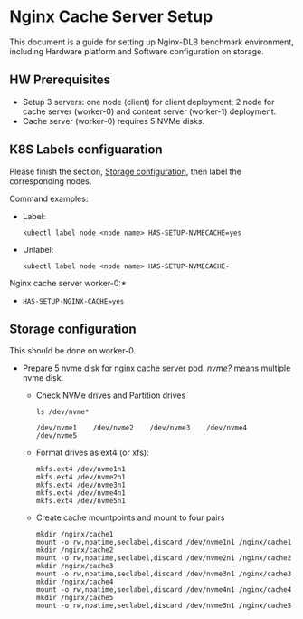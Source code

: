 # Nginx Cache Server Setup

This document is a guide for setting up Nginx-DLB benchmark environment, including Hardware platform and Software configuration on storage.

## HW Prerequisites

- Setup 3 servers: one node (client) for client deployment; 2 node for cache server (worker-0) and content server (worker-1) deployment.
- Cache server (worker-0) requires 5 NVMe disks.

## K8S Labels configuaration

Please finish the section, [Storage configuration](setup-nginx-cache.md#storage-configuration), then label the corresponding nodes.

Command examples:

- Label:
  ```shell
  kubectl label node <node name> HAS-SETUP-NVMECACHE=yes
  ```
- Unlabel:
  ```shell
  kubectl label node <node name> HAS-SETUP-NVMECACHE-
  ```

Nginx cache server worker-0:*

- `HAS-SETUP-NGINX-CACHE=yes`

## Storage configuration

This should be done on worker-0.

- Prepare 5 nvme disk for nginx cache server pod. *nvme?* means multiple nvme disk.

  - Check NVMe drives and Partition drives
    ```shell command
    ls /dev/nvme*
    ```

    ```output
    /dev/nvme1    /dev/nvme2    /dev/nvme3    /dev/nvme4    /dev/nvme5
    ```

  - Format drives as ext4 (or xfs):
    ```shell command
    mkfs.ext4 /dev/nvme1n1
    mkfs.ext4 /dev/nvme2n1
    mkfs.ext4 /dev/nvme3n1
    mkfs.ext4 /dev/nvme4n1
    mkfs.ext4 /dev/nvme5n1
    ```

  - Create cache mountpoints and mount to four pairs
    ```shell command
    mkdir /nginx/cache1
    mount -o rw,noatime,seclabel,discard /dev/nvme1n1 /nginx/cache1
    mkdir /nginx/cache2
    mount -o rw,noatime,seclabel,discard /dev/nvme2n1 /nginx/cache2
    mkdir /nginx/cache3
    mount -o rw,noatime,seclabel,discard /dev/nvme3n1 /nginx/cache3
    mkdir /nginx/cache4
    mount -o rw,noatime,seclabel,discard /dev/nvme4n1 /nginx/cache4
    mkdir /nginx/cache5
    mount -o rw,noatime,seclabel,discard /dev/nvme5n1 /nginx/cache5
    ```